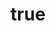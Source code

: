 ---
title: {
	'ru': 'Ревность',
	'en': 'Jealousy',
}
# dateStart: 2020
dateEnd: 2023
images: ['ревность.jpg']
extra: {
	'ru': 'бумага, тушь, акрил',
	'en': 'paper, indian ink, acrylic paint',
}
size: 'A3'
# display: false
# text: ''
---